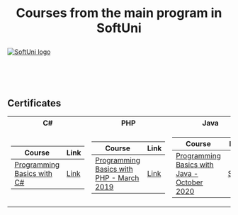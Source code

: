 # <p align="center"> Courses from the main program in SoftUni <p>

<a href="https://softuni.bg/trainings/courses" rel="Courses">  ![SoftUni logo][logo] </a>

[logo]: http://innovationstarterbox.bg/wp-content/uploads/2016/05/Softuni_logo_trasparent.png "Logo Title Text 2"

<br/>
<br/>
<br/>

<h2> Certificates </h2>

<table>

<tr>
  <th> C# </th>
  <th> PHP </th>
  <th> Java</th>
  <th> Python</th>
</tr>

<tr>
<td>

|**Course**|**Link**| 
|---|---|
|<a href="https://softuni.bg/trainings/1464/programming-basics-for-students-october-2016" > Programming Basics with C# </a>   | <a href="https://softuni.bg/certificates/details/16490/62f31c9a"> Link</a> |


<td>

|**Course**|**Link**| 
|---|---|
|<a href="https://softuni.bg/trainings/2300/programming-basics-with-php-march-2019"> Programming Basics with PHP - March 2019 </a>| <a href="https://softuni.bg/certificates/details/66240/473b9540"> Link</a> |


<td>

|**Course**|**Link**| 
|---|---|
|<a href="https://softuni.bg/trainings/3067/programming-basics-with-java-october-2020"> Programming Basics with Java - October 2020 </a>| <a href="#"> Soon</a> |

<td>

|**Course**|**Link**| 
|---|---|
|<a href="https://softuni.bg/trainings/3073/programming-basics-with-python-november-2020"> Programming Basics with Python - October 2020 </a>| <a href="#"> Soon</a> |

</td>

<td>

</tr>

</table>
